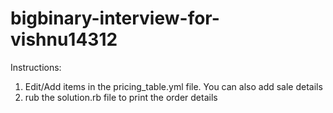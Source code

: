# bigbinary-interview-for-vishnu14312
Instructions:
1) Edit/Add items in the pricing_table.yml file. You can also add sale details
2) rub the solution.rb file to print the order details
